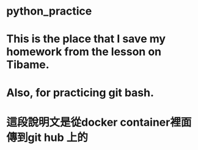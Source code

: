# python_practice

# This is the place that I save my homework from the lesson on Tibame.

# Also, for practicing git bash.

# 這段說明文是從docker container裡面傳到git hub 上的